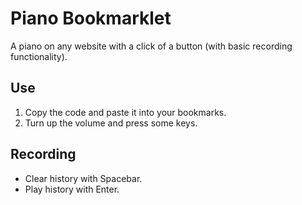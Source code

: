 # Piano Bookmarklet
A piano on any website with a click of a button (with basic recording functionality).
## Use
1. Copy the code and paste it into your bookmarks.
2. Turn up the volume and press some keys.
## Recording
- Clear history with Spacebar.
- Play history with Enter.
